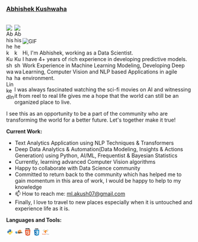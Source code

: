 ### [Abhishek Kushwaha](https://www.linkedin.com/in/akush07) 

<br/>

<a href="https://www.linkedin.com/in/akush07/">
  <img align="left" alt="Abhishek Kushwaha LinkedIn" width="22px" src="https://cdn.jsdelivr.net/npm/simple-icons@v3/icons/linkedin.svg" />
</a>
<a href="https://www.instagram.com/akush07/">
  <img align="left" alt="Abhishek Kushwaha" width="22px" src="https://cdn.jsdelivr.net/npm/simple-icons@v3/icons/instagram.svg" />
</a>




<br />
<br>
<img align="center" alt="GIF" src="https://github.com/akush07/akush07/blob/7cf7259e16da1db847fffff1270c9eeddc8dbc72/akush07.gif" />  

Hi, I'm Abhishek, working as a Data Scientist. <br>
I have 4+ years of rich experience in developing predictive models.<br>
Work Experience in Machine Learning Modeling, Developing Deep Learning, Computer Vision and NLP based Applications in agile environment.

I was always fascinated watching the sci-fi movies on AI and witnessing it from reel to real life gives me a hope that the world can still be an organized place to live.

I see this as an opportunity to be a part of the community who are transforming the world for a better future. Let's together make it true!

**Current Work:**

- Text Analytics Application using NLP Techniques & Transformers
- Deep Data Analytics & Automation(Data Modeling, Insights & Actions Generation) using Python, AI/ML, Frequentist & Bayesian Statistics
- Currently, learning advanced Computer Vision algorithms 
- Happy to collaborate with Data Science community
- Committed to return back to the community which has helped me to gain momentum in this area of work, I would be happy to help to my knowledge
- 📫 How to reach me: ml.akush07@gmail.com
- Finally, I love to travel to new places especially when it is untouched and experience life as it is.

**Languages and Tools:**  

<code><img height="20" src="https://raw.githubusercontent.com/github/explore/80688e429a7d4ef2fca1e82350fe8e3517d3494d/topics/python/python.png"></code>
<code><img height="20" src="https://raw.githubusercontent.com/github/explore/80688e429a7d4ef2fca1e82350fe8e3517d3494d/topics/scikit-learn/scikit-learn.png"></code>
<code><img height="20" src="https://raw.githubusercontent.com/github/explore/80688e429a7d4ef2fca1e82350fe8e3517d3494d/topics/html/html.png"></code>
<code><img height="20" src="https://raw.githubusercontent.com/github/explore/80688e429a7d4ef2fca1e82350fe8e3517d3494d/topics/css/css.png"></code>
<code><img height="20" src="https://raw.githubusercontent.com/github/explore/80688e429a7d4ef2fca1e82350fe8e3517d3494d/topics/tensorflow/tensorflow.png"></code>

